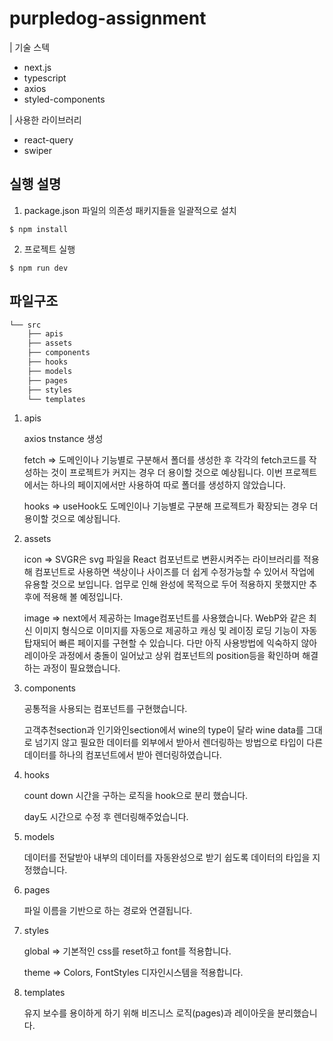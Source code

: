 # purpledog-assignment

| 기술 스텍

- next.js
- typescript
- axios
- styled-components

| 사용한 라이브러리

- react-query
- swiper

## 실행 설명

1. package.json 파일의 의존성 패키지들을 일괄적으로 설치

```
$ npm install
```

2. 프로젝트 실행

```
$ npm run dev
```

## 파일구조

```bash
└── src
    ├── apis
    ├── assets
    ├── components
    ├── hooks
    ├── models
    ├── pages
    ├── styles
    └── templates

```

1. apis

   axios tnstance 생성

   fetch => 도메인이나 기능별로 구분해서 폴더를 생성한 후 각각의 fetch코드를 작성하는 것이 프로젝트가 커지는 경우 더 용이할 것으로 예상됩니다. 이번 프로젝트에서는 하나의 페이지에서만 사용하여 따로 폴더를 생성하지 않았습니다.

   hooks => useHook도 도메인이나 기능별로 구분해 프로젝트가 확장되는 경우 더 용이할 것으로 예상됩니다.

2. assets

   icon => SVGR은 svg 파일을 React 컴포넌트로 변환시켜주는 라이브러리를 적용해 컴포넌트로 사용하면 색상이나 사이즈를 더 쉽게 수정가능할 수 있어서 작업에 유용할 것으로 보입니다. 업무로 인해 완성에 목적으로 두어 적용하지 못했지만 추후에 적용해 볼 예정입니다.

   image => next에서 제공하는 Image컴포넌트를 사용했습니다. WebP와 같은 최신 이미지 형식으로 이미지를 자동으로 제공하고 캐싱 및 레이징 로딩 기능이 자동 탑재되어 빠른 페이지를 구현할 수 있습니다. 다만 아직 사용방법에 익숙하지 않아 레이아웃 과정에서 충돌이 일어났고 상위 컴포넌트의 position등을 확인하며 해결하는 과정이 필요했습니다.

3. components

   공통적을 사용되는 컴포넌트를 구현했습니다.

   고객추천section과 인기와인section에서 wine의 type이 달라 wine data를 그대로 넘기지 않고 필요한 데이터를 외부에서 받아서 렌더링하는 방법으로 타입이 다른 데이터를 하나의 컴포넌트에서 받아 렌더링하였습니다.

4. hooks

   count down 시간을 구하는 로직을 hook으로 분리 했습니다.

   day도 시간으로 수정 후 렌더링해주었습니다.

5. models

   데이터를 전달받아 내부의 데이터를 자동완성으로 받기 쉽도록 데이터의 타입을 지정했습니다.

6. pages

   파일 이름을 기반으로 하는 경로와 연결됩니다.

7. styles

   global => 기본적인 css를 reset하고 font를 적용합니다.

   theme => Colors, FontStyles 디자인시스템을 적용합니다.

8. templates

   유지 보수를 용이하게 하기 위해 비즈니스 로직(pages)과 레이아웃을 분리했습니다.
